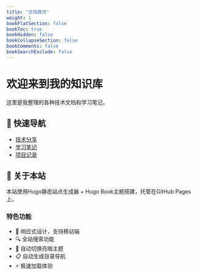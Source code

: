 ```yaml
---
title: "文档首页"
weight: 1
bookFlatSection: false
bookToc: true
bookHidden: false
bookCollapseSection: false
bookComments: false
bookSearchExclude: false
---
```


# 欢迎来到我的知识库

这里是我整理的各种技术文档和学习笔记。

## 🚀 快速导航

- [技术分享](/docs/tech/)
- [学习笔记](/docs/notes/)
- [项目记录](/docs/projects/)

## 📖 关于本站

本站使用Hugo静态站点生成器 + Hugo Book主题搭建，托管在GitHub Pages上。

### 特色功能

- 📱 响应式设计，支持移动端
- 🔍 全站搜索功能
- 🌙 自动切换亮暗主题
- 📋 自动生成目录导航
- ⚡ 极速加载体验
